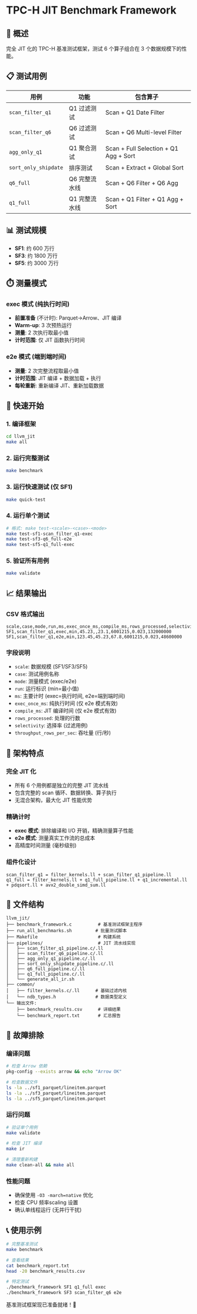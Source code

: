 # TPC-H JIT Benchmark Framework

## 🎯 概述

完全 JIT 化的 TPC-H 基准测试框架，测试 6 个算子组合在 3 个数据规模下的性能。

## 📋 测试用例

| 用例 | 功能 | 包含算子 |
|------|------|----------|
| `scan_filter_q1` | Q1 过滤测试 | Scan + Q1 Date Filter |
| `scan_filter_q6` | Q6 过滤测试 | Scan + Q6 Multi-level Filter |
| `agg_only_q1` | Q1 聚合测试 | Scan + Full Selection + Q1 Agg + Sort |
| `sort_only_shipdate` | 排序测试 | Scan + Extract + Global Sort |
| `q6_full` | Q6 完整流水线 | Scan + Q6 Filter + Q6 Agg |
| `q1_full` | Q1 完整流水线 | Scan + Q1 Filter + Q1 Agg + Sort |

## 📊 测试规模

- **SF1**: 约 600 万行
- **SF3**: 约 1800 万行
- **SF5**: 约 3000 万行

## ⏱️ 测量模式

### exec 模式 (纯执行时间)
- **前置准备** (不计时): Parquet→Arrow、JIT 编译
- **Warm-up**: 3 次预热运行
- **测量**: 2 次执行取最小值
- **计时范围**: 仅 JIT 函数执行时间

### e2e 模式 (端到端时间)
- **测量**: 2 次完整流程取最小值
- **计时范围**: JIT 编译 + 数据加载 + 执行
- **每轮重新**: 重新编译 JIT、重新加载数据

## 🚀 快速开始

### 1. 编译框架
```bash
cd llvm_jit
make all
```

### 2. 运行完整测试
```bash
make benchmark
```

### 3. 运行快速测试 (仅 SF1)
```bash
make quick-test
```

### 4. 运行单个测试
```bash
# 格式: make test-<scale>-<case>-<mode>
make test-sf1-scan_filter_q1-exec
make test-sf3-q6_full-e2e
make test-sf5-q1_full-exec
```

### 5. 验证所有用例
```bash
make validate
```

## 📈 结果输出

### CSV 格式输出
```csv
scale,case,mode,run,ms,exec_once_ms,compile_ms,rows_processed,selectivity,throughput_rows_per_sec
SF1,scan_filter_q1,exec,min,45.23,,23.1,6001215,0.023,132000000
SF1,scan_filter_q1,e2e,min,123.45,45.23,67.8,6001215,0.023,48600000
```

### 字段说明
- `scale`: 数据规模 (SF1/SF3/SF5)
- `case`: 测试用例名称
- `mode`: 测量模式 (exec/e2e)
- `run`: 运行标识 (min=最小值)
- `ms`: 主要计时 (exec=执行时间, e2e=端到端时间)
- `exec_once_ms`: 纯执行时间 (仅 e2e 模式有效)
- `compile_ms`: JIT 编译时间 (仅 e2e 模式有效)
- `rows_processed`: 处理的行数
- `selectivity`: 选择率 (过滤用例)
- `throughput_rows_per_sec`: 吞吐量 (行/秒)

## 🔧 架构特点

### 完全 JIT 化
- 所有 6 个用例都是独立的完整 JIT 流水线
- 包含完整的 scan 循环、数据转换、算子执行
- 无混合架构，最大化 JIT 性能优势

### 精确计时
- **exec 模式**: 排除编译和 I/O 开销，精确测量算子性能
- **e2e 模式**: 测量真实工作流的总成本
- 高精度时间测量 (毫秒级别)

### 组件化设计
```
scan_filter_q1 = filter_kernels.ll + scan_filter_q1_pipeline.ll
q1_full = filter_kernels.ll + q1_full_pipeline.ll + q1_incremental.ll + pdqsort.ll + avx2_double_simd_sum.ll
```

## 📁 文件结构

```
llvm_jit/
├── benchmark_framework.c          # 基准测试框架主程序
├── run_all_benchmarks.sh         # 批量测试脚本
├── Makefile                       # 构建系统
├── pipelines/                     # JIT 流水线实现
│   ├── scan_filter_q1_pipeline.c/.ll
│   ├── scan_filter_q6_pipeline.c/.ll
│   ├── agg_only_q1_pipeline.c/.ll
│   ├── sort_only_shipdate_pipeline.c/.ll
│   ├── q6_full_pipeline.c/.ll
│   ├── q1_full_pipeline.c/.ll
│   └── generate_all_ir.sh
├── common/
│   ├── filter_kernels.c/.ll      # 基础过滤内核
│   └── ndb_types.h               # 数据类型定义
└── 输出文件:
    ├── benchmark_results.csv      # 详细结果
    └── benchmark_report.txt       # 汇总报告
```

## 🐛 故障排除

### 编译问题
```bash
# 检查 Arrow 依赖
pkg-config --exists arrow && echo "Arrow OK"

# 检查数据文件
ls -la ../sf1_parquet/lineitem.parquet
ls -la ../sf3_parquet/lineitem.parquet
ls -la ../sf5_parquet/lineitem.parquet
```

### 运行问题
```bash
# 验证单个用例
make validate

# 检查 JIT 编译
make ir

# 清理重新构建
make clean-all && make all
```

### 性能问题
- 确保使用 `-O3 -march=native` 优化
- 检查 CPU 频率scaling 设置
- 确认单线程运行 (无并行干扰)

## 📞 使用示例

```bash
# 完整基准测试
make benchmark

# 查看结果
cat benchmark_report.txt
head -20 benchmark_results.csv

# 特定测试
./benchmark_framework SF1 q1_full exec
./benchmark_framework SF3 scan_filter_q6 e2e
```

基准测试框架现已准备就绪！🚀
